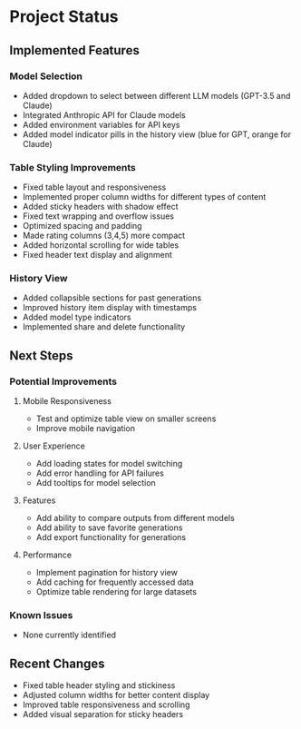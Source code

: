 # Project Status

## Implemented Features

### Model Selection
- Added dropdown to select between different LLM models (GPT-3.5 and Claude)
- Integrated Anthropic API for Claude models
- Added environment variables for API keys
- Added model indicator pills in the history view (blue for GPT, orange for Claude)

### Table Styling Improvements
- Fixed table layout and responsiveness
- Implemented proper column widths for different types of content
- Added sticky headers with shadow effect
- Fixed text wrapping and overflow issues
- Optimized spacing and padding
- Made rating columns (3,4,5) more compact
- Added horizontal scrolling for wide tables
- Fixed header text display and alignment

### History View
- Added collapsible sections for past generations
- Improved history item display with timestamps
- Added model type indicators
- Implemented share and delete functionality

## Next Steps

### Potential Improvements
1. Mobile Responsiveness
   - Test and optimize table view on smaller screens
   - Improve mobile navigation

2. User Experience
   - Add loading states for model switching
   - Add error handling for API failures
   - Add tooltips for model selection

3. Features
   - Add ability to compare outputs from different models
   - Add ability to save favorite generations
   - Add export functionality for generations

4. Performance
   - Implement pagination for history view
   - Add caching for frequently accessed data
   - Optimize table rendering for large datasets

### Known Issues
- None currently identified

## Recent Changes
- Fixed table header styling and stickiness
- Adjusted column widths for better content display
- Improved table responsiveness and scrolling
- Added visual separation for sticky headers
